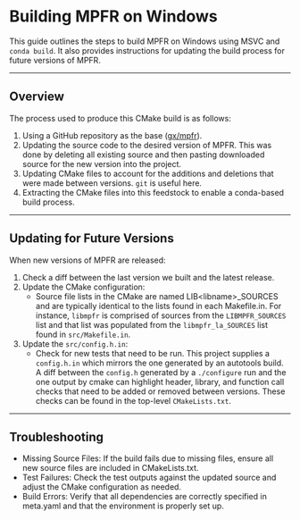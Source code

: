 # Building MPFR on Windows

This guide outlines the steps to build MPFR on Windows using MSVC and `conda build`. It also provides instructions for
updating the build process for future versions of MPFR.

---

## Overview

The process used to produce this CMake build is as follows:

1. Using a GitHub repository as the base ([gx/mpfr](https://github.com/gx/mpfr)).
2. Updating the source code to the desired version of MPFR. This was done by deleting all existing source and then
pasting downloaded source for the new version into the project.
3. Updating CMake files to account for the additions and deletions that were made between versions. `git` is useful here.
4. Extracting the CMake files into this feedstock to enable a conda-based build process.

---

## Updating for Future Versions

When new versions of MPFR are released:

1. Check a diff between the last version we built and the latest release.
2. Update the CMake configuration:
   - Source file lists in the CMake are named LIB\<libname\>_SOURCES and are typically identical to the lists found in
   each Makefile.in. For instance, `libmpfr` is comprised of sources from the `LIBMPFR_SOURCES` list and that list was
   populated from the `libmpfr_la_SOURCES` list found in `src/Makefile.in`.
3. Update the `src/config.h.in`:
   - Check for new tests that need to be run. This project supplies a `config.h.in` which mirrors the one generated by
   an autotools build. A diff between the `config.h` generated by a `./configure` run and the one output by cmake can
   highlight header, library, and function call checks that need to be added or removed between versions. These checks
   can be found in the top-level `CMakeLists.txt`.

---

## Troubleshooting

- Missing Source Files: If the build fails due to missing files, ensure all new source files are included in
CMakeLists.txt.
- Test Failures: Check the test outputs against the updated source and adjust the CMake configuration as needed.
- Build Errors: Verify that all dependencies are correctly specified in meta.yaml and that the environment is properly
set up.

